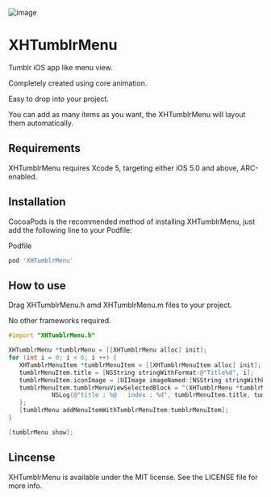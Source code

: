 ![image](https://github.com/JackTeam/XHScreenCaptureSDKSimple/raw/master/Screenshots/XHTumblrMenu.gif)


XHTumblrMenu
============

Tumblr iOS app like menu view.

Completely created using core animation.

Easy to drop into your project.

You can add as many items as you want, the XHTumblrMenu will layout them automatically.


## Requirements ##

XHTumblrMenu requires Xcode 5, targeting either iOS 5.0 and above, ARC-enabled.

## Installation

CocoaPods is the recommended method of installing XHTumblrMenu, just add the following line to your Podfile:

Podfile
```ruby
pod 'XHTumblrMenu'
```

## How to use ##
	
Drag XHTumblrMenu.h amd XHTumblrMenu.m files to your project. 

No other frameworks required.

```objective-c
#import "XHTumblrMenu.h"

XHTumblrMenu *tumblrMenu = [[XHTumblrMenu alloc] init];
for (int i = 0; i < 6; i ++) {
   XHTumblrMenuItem *tumblrMenuItem = [[XHTumblrMenuItem alloc] init];
   tumblrMenuItem.title = [NSString stringWithFormat:@"Title%d", i];
   tumblrMenuItem.iconImage = [UIImage imageNamed:[NSString stringWithFormat:@"Title%d.png", i]];
   tumblrMenuItem.tumblrMenuViewSelectedBlock = ^(XHTumblrMenu *tumblrMenu, XHTumblrMenuItem *tumblrMenuItem) {
            NSLog(@"title : %@   index : %d", tumblrMenuItem.title, tumblrMenuItem.index);
   };
   [tumblrMenu addMenuItemWithTumblrMenuItem:tumblrMenuItem];
}

[tumblrMenu show];
```

## Lincense ##

XHTumblrMenu is available under the MIT license. See the LICENSE file for more info.

